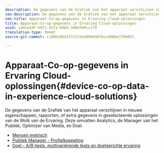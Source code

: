 ```yaml
---
description: De gegevens van de Grafiek van het apparaat verschijnen in nieuwe eigenschappen, rapporten, of extra gegevens in geselecteerde oplossingen van de Wolk van de Ervaring. Deze omvatten Analytics, de Manager van het Publiek, Optimizer van Media, en Doel.
seo-description: De gegevens van de Grafiek van het apparaat verschijnen in nieuwe eigenschappen, rapporten, of extra gegevens in geselecteerde oplossingen van de Wolk van de Ervaring. Deze omvatten Analytics, de Manager van het Publiek, Optimizer van Media, en Doel.
seo-title: Apparaat-Co-op-gegevens in Ervaring Cloud-oplossingen
title: Apparaat-Co-op-gegevens in Ervaring Cloud-oplossingen
uuid: cddca1df-edf1-417a-84b5-340dfe9cccf9
translation-type: tm+mt
source-git-commit: c1d0bc05d3f211fa3e899e98fbcc908be7399031

---
```



# Apparaat-Co-op-gegevens in Ervaring Cloud-oplossingen{#device-co-op-data-in-experience-cloud-solutions}

De gegevens van de Grafiek van het apparaat verschijnen in nieuwe eigenschappen, rapporten, of extra gegevens in geselecteerde oplossingen van de Wolk van de Ervaring. Deze omvatten Analytics, de Manager van het Publiek, Optimizer van Media, en Doel.

* [Mensen metrisch](people.md)
* [Publiek Manager - Profielkoppeling](proflie-link.md)
* [Doel - A/B-tests, multivariërende tests en doelgerichte ervaring](target.md)
